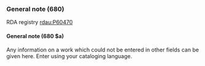 ### General note (680)

RDA registry [rdau:P60470](http://www.rdaregistry.info/Elements/u/#P60470)

#### General note (680 $a)

Any information on a work which could not be entered in other fields can be given here. Enter using your cataloging language.
